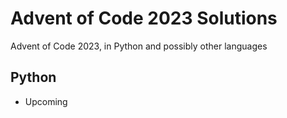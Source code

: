 # Advent of Code 2023 Solutions

Advent of Code 2023, in Python and possibly other languages

## Python
- Upcoming

